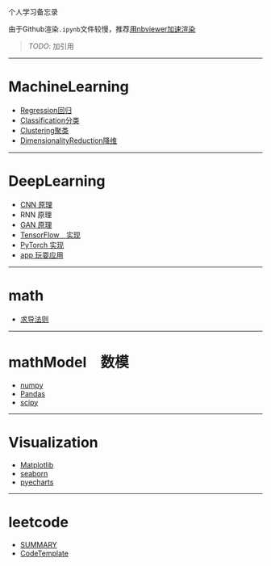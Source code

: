 个人学习备忘录

由于Github渲染`.ipynb`文件较慢，推荐[用nbviewer加速渲染](http://nbviewer.jupyter.org/github/LinXueyuanStdio/notes/tree/master/)

> *TODO*: 加引用

------
# MachineLearning
- [Regression回归](http://nbviewer.jupyter.org/github/LinXueyuanStdio/notes/blob/master/MachineLearning/0.Regression%E5%9B%9E%E5%BD%92.ipynb)
- [Classification分类](http://nbviewer.jupyter.org/github/LinXueyuanStdio/notes/blob/master/MachineLearning/1.Classification%E5%88%86%E7%B1%BB.ipynb)
- [Clustering聚类](http://nbviewer.jupyter.org/github/LinXueyuanStdio/notes/blob/master/MachineLearning/2.Clustering%E8%81%9A%E7%B1%BB.ipynb)
- [DimensionalityReduction降维](http://nbviewer.jupyter.org/github/LinXueyuanStdio/notes/blob/master/MachineLearning/3.DimensionalityReduction%E9%99%8D%E7%BB%B4.ipynb)

------
# DeepLearning
- [CNN 原理](http://nbviewer.jupyter.org/github/LinXueyuanStdio/notes/blob/master/DeepLearning/CNN/CNN.ipynb)
- RNN 原理
- [GAN 原理](http://nbviewer.jupyter.org/github/LinXueyuanStdio/notes/blob/master/DeepLearning/GAN/GAN.ipynb)
- [TensorFlow　实现](http://nbviewer.jupyter.org/github/LinXueyuanStdio/notes/blob/master/DeepLearning/TensorFlow/Tensorflow.ipynb)
- [PyTorch 实现](http://nbviewer.jupyter.org/github/LinXueyuanStdio/notes/blob/master/DeepLearning/PyTorch/PyTorch.ipynb)
- [app 玩耍应用](http://nbviewer.jupyter.org/github/LinXueyuanStdio/notes/tree/master/DeepLearning/app/)

------
# math
- [求导法则](http://nbviewer.jupyter.org/github/LinXueyuanStdio/notes/blob/master/math/%E6%B1%82%E5%AF%BC%E6%B3%95%E5%88%99.ipynb)

------
# mathModel　数模
- [numpy](http://nbviewer.jupyter.org/github/LinXueyuanStdio/notes/blob/master/mathModel/numpy.ipynb)
- [Pandas](http://nbviewer.jupyter.org/github/LinXueyuanStdio/notes/blob/master/mathModel/Pandas.ipynb)
- [scipy](http://nbviewer.jupyter.org/github/LinXueyuanStdio/notes/blob/master/mathModel/scipy.ipynb)

------
# Visualization
- [Matplotlib](http://nbviewer.jupyter.org/github/LinXueyuanStdio/notes/tree/master/Visualization/Matplotlib)
- [seaborn](http://nbviewer.jupyter.org/github/LinXueyuanStdio/notes/tree/master/Visualization/seaborn)
- [pyecharts](http://nbviewer.jupyter.org/github/LinXueyuanStdio/notes/tree/master/Visualization/pyecharts)

------
# leetcode
- [SUMMARY](http://nbviewer.jupyter.org/github/LinXueyuanStdio/notes/blob/master/leetcode/SUMMARY.ipynb)
- [CodeTemplate](http://nbviewer.jupyter.org/github/LinXueyuanStdio/notes/blob/master/leetcode/CodeTemplate.ipynb)





